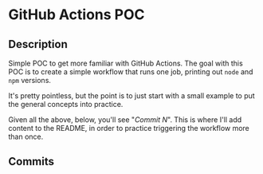 # GitHub Actions POC

## Description

Simple POC to get more familiar with GitHub Actions.  The goal with this POC is to create a simple workflow that runs one job, printing out `node` and `npm` versions.

It's pretty pointless, but the point is to just start with a small example to put the general concepts into practice.

Given all the above, below, you'll see "_Commit N_".  This is where I'll add content to the README, in order to practice triggering the workflow more than once.

## Commits
